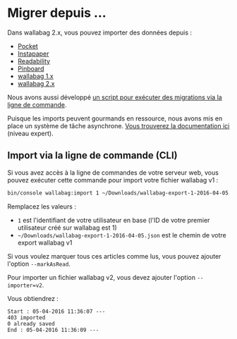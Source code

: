 # Migrer depuis ...

Dans wallabag 2.x, vous pouvez importer des données depuis :

-   [Pocket](Pocket.md)
-   [Instapaper](Instapaper.md)
-   [Readability](Readability.md)
-   [Pinboard](Pinboard.md)
-   [wallabag 1.x](wallabagv1.md)
-   [wallabag 2.x](wallabagv2.md)

Nous avons aussi développé [un script pour exécuter des migrations via
la ligne de commande](#import-via-la-ligne-de-commande-cli).

Puisque les imports peuvent gourmands en ressource, nous avons mis en
place un système de tâche asynchrone. [Vous trouverez la documentation ici](../../admin/asynchronous.md)
(niveau expert).

## Import via la ligne de commande (CLI)

Si vous avez accès à la ligne de commandes de votre serveur web, vous
pouvez exécuter cette commande pour import votre fichier wallabag v1 :

```bash
bin/console wallabag:import 1 ~/Downloads/wallabag-export-1-2016-04-05.json --env=prod
```

Remplacez les valeurs :

-   `1` est l'identifiant de votre utilisateur en base (l'ID de votre
    premier utilisateur créé sur wallabag est 1)
-   `~/Downloads/wallabag-export-1-2016-04-05.json` est le chemin de
    votre export wallabag v1

Si vous voulez marquer tous ces articles comme lus, vous pouvez ajouter
l'option `--markAsRead`.

Pour importer un fichier wallabag v2, vous devez ajouter l'option
`--importer=v2`.

Vous obtiendrez :

    Start : 05-04-2016 11:36:07 ---
    403 imported
    0 already saved
    End : 05-04-2016 11:36:09 ---
